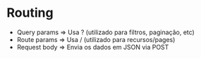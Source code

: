 # Routing

* Query params => Usa ? (utilizado para filtros, paginação, etc)
* Route params => Usa / (utilizado para recursos/pages)
* Request body => Envia os dados em JSON via POST
 